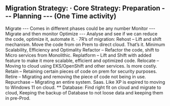Migration Strategy:
·      Core Strategy:
Preparation 	---
Planning     	--- 	(One Time activity)
---------------
Migrate      	---         Comes in different phases could be any number
Monitor      	---         Migrate and then monitor
Optimize     	---         Analyse and see if we can reduce the code, optimize it, automate it.
·      7R’s of migration:
Rehost	    – Lift and shift mechanism. Move the code from on Prem to direct cloud. That’s it. Minimum Scalability, Efficiency and Optimality
Refactor	– Refactor the code, shift to Micro services from Monolithic.
Replatform	– Lift and Shift with added feature to make it more scalable, efficient and
                optimized code. 
Relocate	– Moving to cloud using EKS/OpenShift and other services. Is more costly.
Retain		– Retaining certain pieces of code on prem for security purposes.
Retire		– Migrating and removing the piece of code not being in use. 
Repurchase	– Migrating an entire system. Saas. Like XP is expired to moving to Windows 11 on cloud.
** Database: Find right fit on cloud and migrate to cloud, Keeping the backup of Database to not loose data and keeping them in pre-Prod.
